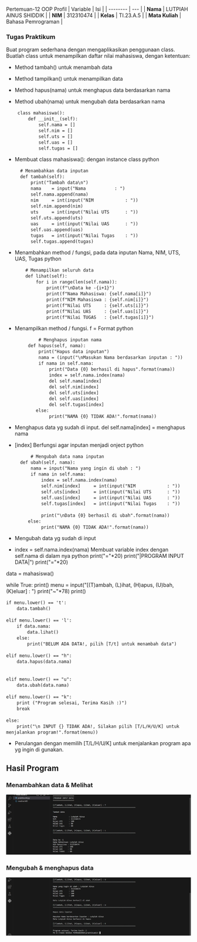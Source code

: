 Pertemuan-12
OOP
Profil
| Variable | Isi |
| -------- | --- |
| **Nama** | LUTPIAH AINUS SHIDDIK |
| **NIM** | 312310474 |
| **Kelas** | TI.23.A.5 |
| **Mata Kuliah** | Bahasa Pemrograman |

### Tugas Praktikum
Buat program sederhana dengan mengaplikasikan penggunaan class. Buatlah class untuk menampilkan daftar nilai mahasiswa, dengan ketentuan:

* Method tambah() untuk menambah data
* Method tampilkan() untuk menampilkan data
* Method hapus(nama) untuk menghapus data berdasarkan nama
* Method ubah(nama) untuk mengubah data berdasarkan nama

 
       class mahasiswa():
           def __init__(self):
               self.nama = []
               self.nim = []
               self.uts = []
               self.uas = []
               self.tugas = []    

* Membuat class mahasiswa(): dengan instance class
python


        # Menambahkan data inputan 
        def tambah(self):
            print("Tambah data\n")
            nama    = input("Nama           : ")
            self.nama.append(nama)
            nim     = int(input("NIM            : "))
            self.nim.append(nim)
            uts     = int(input("Nilai UTS      : "))
            self.uts.append(uts)
            uas     = int(input("Nilai UAS      : "))
            self.uas.append(uas)
            tugas   = int(input("Nilai Tugas    : "))
            self.tugas.append(tugas)



* Menambahkan method / fungsi, pada data inputan Nama, NIM, UTS, UAS, Tugas python


          # Menampilkan seluruh data 
          def lihat(self):
              for i in range(len(self.nama)):
                  print(f"\nData ke -{i+1}")
                  print(f"Nama Mahasiswa: {self.nama[i]}")
                  print(f"NIM Mahasiswa : {self.nim[i]}")
                  print(f"Nilai UTS     : {self.uts[i]}")
                  print(f"Nilai UAS     : {self.uas[i]}")
                  print(f"Nilai TUGAS   : {self.tugas[i]}")


* Menampilkan method / fungsi. f = Format python


               # Menghapus inputan nama
           def hapus(self, nama):
               print("Hapus data inputan")
               nama = (input("\nMasukan Nama berdasarkan inputan : "))
               if nama in self.nama:
                   print("Data {0} berhasil di hapus".format(nama))
                   index = self.nama.index(nama)
                   del self.nama[index]
                   del self.nim[index]
                   del self.uts[index]
                   del self.uas[index]
                   del self.tugas[index]
              else:
                   print("NAMA {0} TIDAK ADA!".format(nama))



* Menghapus data yg sudah di input. del self.nama[index] = menghapus nama
* [index] Berfungsi agar inputan menjadi onject python


            # Mengubah data nama inputan
        def ubah(self, nama):
            nama = input("Nama yang ingin di ubah : ")
            if nama in self.nama:
                index = self.nama.index(nama)
                self.nim[index]     = int(input("NIM            : "))
                self.uts[index]     = int(input("Nilai UTS      : "))
                self.uas[index]     = int(input("Nilai UAS      : "))
                self.tugas[index]   = int(input("Nilai Tugas    : "))

                print("\nData {0} berhasil di ubah".format(nama))
           else:
                print("NAMA {0} TIDAK ADA!".format(nama))


* Mengubah data yg sudah di input
* index = self.nama.index(nama) Membuat variable index dengan self.nama di dalam nya
python
print("="*20)
print("|PROGRAM INPUT DATA|")
print("="*20)

data = mahasiswa()

while True: 
    print()
    menu = input("[(T)ambah, (L)ihat, (H)apus, (U)bah, (K)eluar] : ")
    print("~"*78)
    print()

    if menu.lower() == 't':
        data.tambah()

    elif menu.lower() == 'l':
        if data.nama:
            data.lihat()
        else:
            print("BELUM ADA DATA!, pilih [T/t] untuk menambah data")       

    elif menu.lower() == "h":
        data.hapus(data.nama)


    elif menu.lower() == "u":
        data.ubah(data.nama) 

    elif menu.lower() == "k":
        print ("Program selesai, Terima Kasih :)")
        break

    else:
        print("\n INPUT {} TIDAK ADA!, Silakan pilih [T/L/H/U/K] untuk menjalankan program!".format(menu))

* Perulangan dengan memilih [T/L/H/U/K] untuk menjalankan program apa yg ingin di gunakan.

## Hasil Program
### Menambahkan data & Melihat 
![Alt text](Gambar/image-1.png)
### Mengubah & menghapus data
![Alt text](Gambar/image.png)
